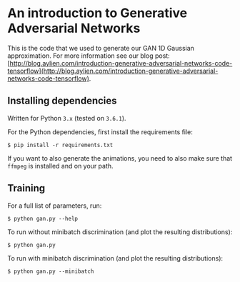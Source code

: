 # An introduction to Generative Adversarial Networks

This is the code that we used to generate our GAN 1D Gaussian approximation.
For more information see our blog post: [http://blog.aylien.com/introduction-generative-adversarial-networks-code-tensorflow](http://blog.aylien.com/introduction-generative-adversarial-networks-code-tensorflow).

## Installing dependencies

Written for Python `3.x` (tested on `3.6.1`).

For the Python dependencies, first install the requirements file:

    $ pip install -r requirements.txt

If you want to also generate the animations, you need to also make sure that `ffmpeg` is installed and on your path.

## Training

For a full list of parameters, run:

    $ python gan.py --help

To run without minibatch discrimination (and plot the resulting distributions):

    $ python gan.py

To run with minibatch discrimination (and plot the resulting distributions):

    $ python gan.py --minibatch

